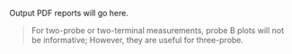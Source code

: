 Output PDF reports will go here.

> For two-probe or two-terminal measurements, probe B plots will not be informative; However, they are useful for three-probe.